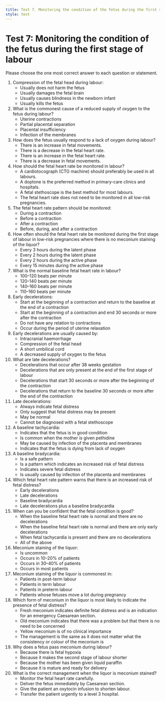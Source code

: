 ```yaml
---
title: Test 7. Monitoring the condition of the fetus during the first stage of labour
style: test
---
```


# Test 7: Monitoring the condition of the fetus during the first stage of labour

Please choose the one most correct answer to each question or statement.

1.	Compression of the fetal head during labour:
	+	Usually does not harm the fetus
	-	Usually damages the fetal brain
	-	Usually causes blindness in the newborn infant
	-	Usually kills the fetus
2.	What is the commonest cause of a reduced supply of oxygen to the fetus during labour?
	+	Uterine contractions
	-	Partial placental separation
	-	Placental insufficiency
	-	Infection of the membranes
3.	How does the fetus usually respond to a lack of oxygen during labour?
	-	There is an increase in fetal movements.
	+	There is a decrease in the fetal heart rate.
	-	There is an increase in the fetal heart rate.
	-	There is a decrease in fetal movements.
4.	How should the fetal heart rate be monitored in labour?
	-	A cardiotocograph (CTG machine) should preferably be used in all labours.
	+	A doptone is the preferred method in primary-care clinics and hospitals.
	-	A fetal stethoscope is the best method for most labours.
	-	The fetal heart rate does not need to be monitored in all low-risk pregnancies.
5.	The fetal heart rate pattern should be monitored:
	-	During a contraction
	-	Before a contraction
	-	After a contraction
	+	Before, during, and after a contraction
6.	How often should the fetal heart rate be monitored during the first stage of labour in low-risk pregnancies where there is no meconium staining of the liquor?
	-	Every 3 hours during the latent phase
	+	Every 2 hours during the latent phase
	-	Every 2 hours during the active phase
	-	Every 15 minutes during the active phase
7.	What is the normal baseline fetal heart rate in labour?
	-	100–120 beats per minute
	-	120–140 beats per minute
	-	140–160 beats per minute
	+	110–160 beats per minute
8.	Early decelerations:
	+	Start at the beginning of a contraction and return to the baseline at the end of a contraction
	-	Start at the beginning of a contraction and end 30 seconds or more after the contraction
	-	Do not have any relation to contractions
	-	Occur during the period of uterine relaxation
9.	Early decelerations are usually caused by:
	-	Intracranial haemorrhage
	+	Compression of the fetal head
	-	A short umbilical cord
	-	A decreased supply of oxygen to the fetus
10.	What are late decelerations?
	-	Decelerations that occur after 38 weeks gestation
	-	Decelerations that are only present at the end of the first stage of labour
	-	Decelerations that start 30 seconds or more after the beginning of the contraction
	+	Decelerations that return to the baseline 30 seconds or more after the end of the contraction
11.	Late decelerations:
	+	Always indicate fetal distress
	-	Only suggest that fetal distress may be present
	-	May be normal
	-	Cannot be diagnosed with a fetal stethoscope
12.	A baseline tachycardia:
	-	Indicates that the fetus is in good condition
	-	Is common when the mother is given pethidine
	+	May be caused by infection of the placenta and membranes
	-	Indicates that the fetus is dying from lack of oxygen
13.	A baseline bradycardia:
	-	Is a safe pattern
	-	Is a pattern which indicates an increased risk of fetal distress
	+	Indicates severe fetal distress
	-	Is usually caused by infection of the placenta and membranes
14.	Which fetal heart rate pattern warns that there is an increased risk of fetal distress?
	+	Early decelerations
	-	Late decelerations
	-	Baseline bradycardia
	-	Late decelerations plus a baseline bradycardia
15.	When can you be confident that the fetal condition is good?
	+	When the baseline fetal heart rate is normal and there are no decelerations
	-	When the baseline fetal heart rate is normal and there are only early decelerations
	-	When fetal tachycardia is present and there are no decelerations
	-	All of the above
16.	Meconium staining of the liquor:
	-	Is uncommon
	+	Occurs in 10–20% of patients
	-	Occurs in 30–40% of patients
	-	Occurs in most patients
17.	Meconium staining of the liquor is commonest in:
	+	Patients in post-term labour
	-	Patients in term labour
	-	Patients in preterm labour
	-	Patients whose fetuses move a lot during pregnancy
18.	Which form of meconium in the liquor is most likely to indicate the presence of fetal distress?
	-	Fresh meconium indicates definite fetal distress and is an indication for an emergency Caesarean section.
	-	Old meconium indicates that there was a problem but that there is no need to be concerned
	-	Yellow meconium is of no clinical importance
	+	The management is the same as it does not matter what the consistency or colour of the meconium is
19.	Why does a fetus pass meconium during labour?
	+	Because there is fetal hypoxia
	-	Because it makes the second stage of labour shorter
	-	Because the mother has been given liquid paraffin
	-	Because it is mature and ready for delivery
20.	What is the correct management when the liquor is meconium stained?
	+	Monitor the fetal heart rate carefully.
	-	Deliver the fetus immediately by Caesarean section.
	-	Give the patient an oxytocin infusion to shorten labour.
	-	Transfer the patient urgently to a level 3 hospital.
